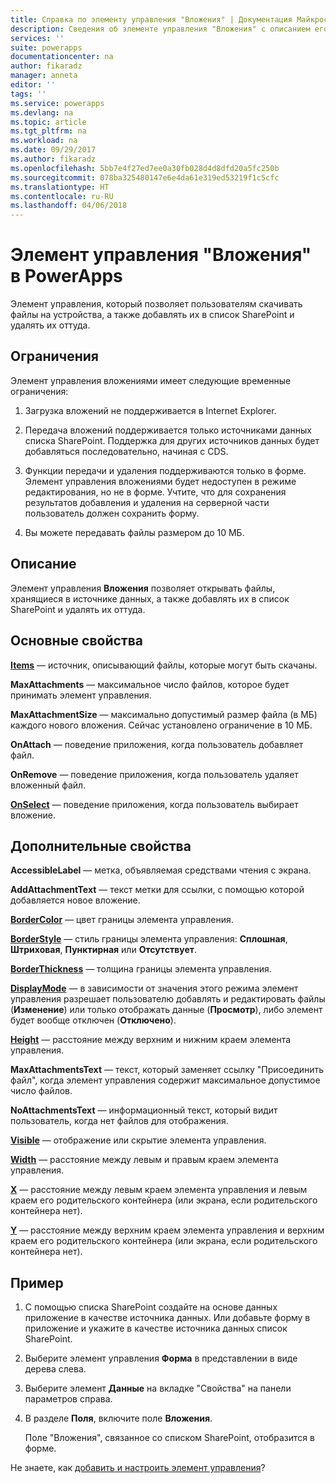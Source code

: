 ```yaml
---
title: Справка по элементу управления "Вложения" | Документация Майкрософт
description: Сведения об элементе управления "Вложения" с описанием его свойств и примерами
services: ''
suite: powerapps
documentationcenter: na
author: fikaradz
manager: anneta
editor: ''
tags: ''
ms.service: powerapps
ms.devlang: na
ms.topic: article
ms.tgt_pltfrm: na
ms.workload: na
ms.date: 09/29/2017
ms.author: fikaradz
ms.openlocfilehash: 5bb7e4f27ed7ee0a30fb028d4d8dfd20a5fc250b
ms.sourcegitcommit: 078ba325480147e6e4da61e319ed53219f1c5cfc
ms.translationtype: HT
ms.contentlocale: ru-RU
ms.lasthandoff: 04/06/2018
---
```

# <a name="attachments-control-in-powerapps"></a>Элемент управления "Вложения" в PowerApps
Элемент управления, который позволяет пользователям скачивать файлы на устройства, а также добавлять их в список SharePoint и удалять их оттуда.

## <a name="limitations"></a>Ограничения
Элемент управления вложениями имеет следующие временные ограничения:
1. Загрузка вложений не поддерживается в Internet Explorer.

1. Передача вложений поддерживается только источниками данных списка SharePoint.  Поддержка для других источников данных будет добавляться последовательно, начиная с CDS.

1. Функции передачи и удаления поддерживаются только в форме.  Элемент управления вложениями будет недоступен в режиме редактирования, но не в форме.   Учтите, что для сохранения результатов добавления и удаления на серверной части пользователь должен сохранить форму.

1. Вы можете передавать файлы размером до 10 МБ.  

## <a name="description"></a>Описание
Элемент управления **Вложения** позволяет открывать файлы, хранящиеся в источнике данных, а также добавлять их в список SharePoint и удалять их оттуда.

## <a name="key-properties"></a>Основные свойства
**[Items](properties-core.md)** — источник, описывающий файлы, которые могут быть скачаны.

**MaxAttachments** — максимальное число файлов, которое будет принимать элемент управления.

**MaxAttachmentSize** — максимально допустимый размер файла (в МБ) каждого нового вложения.  Сейчас установлено ограничение в 10 МБ.

**OnAttach** — поведение приложения, когда пользователь добавляет файл.

**OnRemove** — поведение приложения, когда пользователь удаляет вложенный файл.

**[OnSelect](properties-core.md)** — поведение приложения, когда пользователь выбирает вложение.

## <a name="additional-properties"></a>Дополнительные свойства
**AccessibleLabel** — метка, объявляемая средствами чтения с экрана.

**AddAttachmentText** — текст метки для ссылки, с помощью которой добавляется новое вложение.

**[BorderColor](properties-color-border.md)** — цвет границы элемента управления.

**[BorderStyle](properties-color-border.md)** — стиль границы элемента управления: **Сплошная**, **Штриховая**, **Пунктирная** или **Отсутствует**.

**[BorderThickness](properties-color-border.md)** — толщина границы элемента управления.

**[DisplayMode](properties-core.md)** — в зависимости от значения этого режима элемент управления разрешает пользователю добавлять и редактировать файлы (**Изменение**) или только отображать данные (**Просмотр**), либо элемент будет вообще отключен (**Отключено**).

**[Height](properties-size-location.md)** — расстояние между верхним и нижним краем элемента управления.

**MaxAttachmentsText** — текст, который заменяет ссылку "Присоединить файл", когда элемент управления содержит максимальное допустимое число файлов.

**NoAttachmentsText** — информационный текст, который видит пользователь, когда нет файлов для отображения.

**[Visible](properties-core.md)** — отображение или скрытие элемента управления.

**[Width](properties-size-location.md)** — расстояние между левым и правым краем элемента управления.

**[X](properties-size-location.md)** — расстояние между левым краем элемента управления и левым краем его родительского контейнера (или экрана, если родительского контейнера нет).

**[Y](properties-size-location.md)** — расстояние между верхним краем элемента управления и верхним краем его родительского контейнера (или экрана, если родительского контейнера нет).


## <a name="example"></a>Пример
1. С помощью списка SharePoint создайте на основе данных приложение в качестве источника данных.  Или добавьте форму в приложение и укажите в качестве источника данных список SharePoint.

2. Выберите элемент управления **Форма** в представлении в виде дерева слева.

3. Выберите элемент **Данные** на вкладке "Свойства" на панели параметров справа.

4. В разделе **Поля**, включите поле **Вложения**.

    Поле "Вложения", связанное со списком SharePoint, отобразится в форме.

Не знаете, как [добавить и настроить элемент управления](../add-configure-controls.md)?
